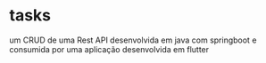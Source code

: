# tasks
um CRUD de uma Rest API desenvolvida em java com springboot e consumida por uma aplicação desenvolvida em flutter
